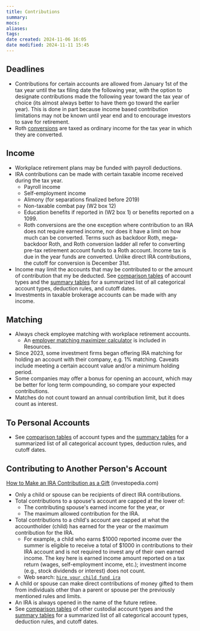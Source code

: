 ```yaml
---
title: Contributions
summary: 
mocs: 
aliases: 
tags: 
date created: 2024-11-06 16:05
date modified: 2024-11-11 15:45
---
```

## Deadlines
- Contributions for certain accounts are allowed from January 1st of the tax year until the tax filing date the following year, with the option to designate contributions made the following year toward the tax year of choice (its almost always better to have them go toward the earlier year). This is done in part because income based contribution limitations may not be known until year end and to encourage investors to save for retirement.
- Roth [conversions](../accounts/rollovers-conversions.md)<!-- #internal_link --> are taxed as ordinary income for the tax year in which they are converted.
## Income
- Workplace retirement plans may be funded with payroll deductions.
- IRA contributions can be made with certain taxable income received during the tax year.
	- Payroll income
	- Self-employment income
	- Alimony (for separations finalized before 2019)
	- Non-taxable combat pay (W2 box 12)
	- Education benefits if reported in (W2 box 1) or benefits reported on a 1099.
	- Roth conversions are the one exception where contribution to an IRA does not require earned income, nor does it have a limit on how much can be converted. Terms such as backdoor Roth, mega-backdoor Roth, and Roth conversion ladder all refer to converting pre-tax retirement account funds to a Roth account. Income tax is due in the year funds are converted. Unlike direct IRA contributions, the cutoff for conversion is December 31st.
- Income may limit the accounts that may be contributed to or the amount of contribution that my be deducted. See [comparison tables](../accounts/types.md)<!-- #internal_link --> of account types and the [summary tables](../accounts/contribution-and-deductibility-summaries.md)<!-- #internal_link --> for a summarized list of all categorical account types, deduction rules, and cutoff dates.
- Investments in taxable brokerage accounts can be made with any income.
## Matching
- Always check employee matching with workplace retirement accounts.
	- An [employer matching maximizer calculator](../resources/tools.md#401k-maximizer-calculator)<!-- #internal_anchor_link --> is included in Resources.
- Since 2023, some investment firms began offering IRA matching for holding an account with their company, e.g. 1% matching. Caveats include meeting a certain account value and/or a minimum holding period.
- Some companies may offer a bonus for opening an account, which may be better for long term compounding, so compare your expected contributions.
- Matches do not count toward an annual contribution limit, but it does count as interest.
## To Personal Accounts
- See [comparison tables](../accounts/types.md)<!-- #internal_link --> of account types and the [summary tables](../accounts/contribution-and-deductibility-summaries.md)<!-- #internal_link --> for a summarized list of all categorical account types, deduction rules, and cutoff dates.
## Contributing to Another Person's Account
 [How to Make an IRA Contribution as a Gift](https://www.investopedia.com/how-to-make-an-ira-contribution-as-a-gift-5205157) (investopedia.com)
 
 - Only a child or spouse can be recipients of direct IRA contributions.
 - Total contributions to a spouse's account are capped at the lower of:
	 - The contributing spouse's earned income for the year, or
	 - The maximum allowed contribution for the IRA.
 - Total contributions to a child's account are capped at what the accountholder (child) has earned for the year or the maximum contribution for the IRA.
	 - For example, a child who earns $1000 reported income over the summer is eligible to receive a total of $1000 in contributions to their IRA account and is not required to invest any of their own earned income. The key here is earned income amount reported on a tax return (wages, self-employment income, etc.); investment income (e.g., stock dividends or interest) does not count.
	 - Web search: [`hire your child fund ira`](https://www.google.com/search?sca_esv=16785a0985ba4fc4&q=hire+your+child+fund+ira&spell=1&sa=X&ved=2ahUKEwjRlpmj7tiKAxUCDTQIHRvcCvEQBSgAegQIDxAB&biw=1920&bih=1027)
 - A child or spouse can make direct contributions of money gifted to them from individuals other than a parent or spouse per the previously mentioned rules and limits.
 - An IRA is always opened in the name of the future retiree.
 - See [comparison tables](../accounts/types.md)<!-- #internal_link --> of other custodial account types and the [summary tables](../accounts/contribution-and-deductibility-summaries.md)<!-- #internal_link --> for a summarized list of all categorical account types, deduction rules, and cutoff dates.
